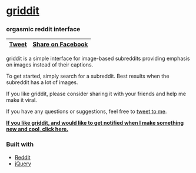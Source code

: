 [griddit](http://karan.github.io/griddit)
=======

### orgasmic reddit interface

| [**Tweet**](https://twitter.com/intent/tweet?text=griddit+-+orgasmic+reddit+interface&amp;url=http://karan.github.io/griddit&amp;via=TheKaranGoel) | [**Share on Facebook**](https://www.facebook.com/sharer/sharer.php?u=http%3A%2F%2Fkaran.github.io%griddit%2F) |
| ---- | ----- |

griddit is a simple interface for image-based subreddits providing emphasis on images instead of their captions.

To get started, simply search for a subreddit. Best results when the subreddit has a lot of images.

If you like griddit, please consider sharing it with your friends and help me make it viral.

If you have any questions or suggestions, feel free to [tweet to me](http://twitter.com/TheKaranGoel).

**[If you like griddit, and would like to get notified when I make something new and cool, click here.](http://eepurl.com/SRIPT)**

### Built with

- [Reddit](http://reddit.com/api)
- [jQuery](http://jquery.com/)

